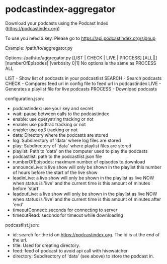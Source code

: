 # podcastindex-aggregator
Download your podcasts using the Podcast Index (https://podcastindex.org)

To use you need a key. Please go to https://api.podcastindex.org/signup

Example:
/path/to/aggregator.py

Options:
/path/to/aggregator.py [LIST | CHECK | LIVE | PROCESS] [ALL|<podcastindex-id>|<feedurl>] [numberOfEpisodes] [verbosity 0|1]
No options is the same as PROCESS ALL

LIST - Show list of podcasts in your podcastlist
SEARCH - Search podcasts
CHECK - Compares feed url in config file to feed url in podcastindex
LIVE - Generates a playlist file for live podcasts
PROCESS - Download podcasts

configuration.json:
- podcastindex: use your key and secret
- wait: pause between calls to the podcastindex
- enable: use querystring tracking or not
- enable: use podtrac tracking or not
- enable: use op3 tracking or not
- data: Directory where the podcasts are stored
- log: Subdirectory of 'data' where log files are stored
- play: Subdirectory of 'data' where playlist files are stored
- playlist: Path to 'data' on the computer used to play the podcasts
- podcastlist: path to the podcastlist.json file
- numberOfEpisodes: maximum number of episodes to download
- announceLive: a live show will only be shown in the playlist this number of hours before the start of the live show
- leadinLive: a live show will only be shown in the playlist as live NOW when status is 'live' and the current time is this amount of minutes before 'start'
- leadoutLive: a live show will only be shown in the playlist as live NOW when status is 'live' and the current time is this amount of minutes after 'end'
- timeoutConnect: seconds for connecting to server
- timeoutRead: seconds for timeout while downloading

podcastlist.json:
- id: search for the id on https://podcastindex.org. The id is at the end of the url.
- title: Used for creating directory.
- feed: feed of podcast to avoid api call with hivewatcher
- directory: Subdirectory of 'data' (see above) to store the podcast in.

